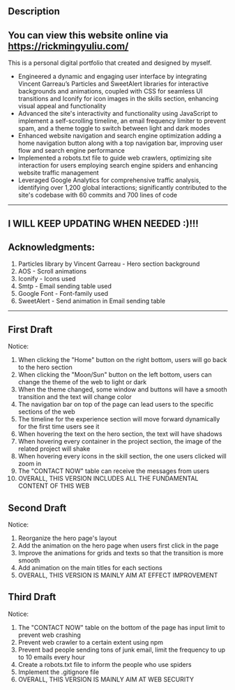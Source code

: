 Description
---------------------------------------------------------------------------------------
You can view this website online via https://rickmingyuliu.com/
---------------------------------------------------------------------------------------
This is a personal digital portfolio that created and designed by myself.

- Engineered a dynamic and engaging user interface by integrating Vincent Garreau’s Particles and SweetAlert libraries for interactive backgrounds and animations, coupled with CSS for seamless UI transitions and Iconify for icon images in the skills section, enhancing visual appeal and functionality
- Advanced the site's interactivity and functionality using JavaScript to implement a self-scrolling timeline, an email frequency limiter to prevent spam, and a theme toggle to switch between light and dark modes
- Enhanced website navigation and search engine optimization adding a home navigation button along with a top navigation bar, improving user flow and search engine performance
- Implemented a robots.txt file to guide web crawlers, optimizing site interaction for users employing search engine spiders and enhancing website traffic management
- Leveraged Google Analytics for comprehensive traffic analysis, identifying over 1,200 global interactions; significantly contributed to the site's codebase with 60 commits and 700 lines of code

---------------------------------------------------------------------------------------
I WILL KEEP UPDATING WHEN NEEDED :)!!!
---------------------------------------------------------------------------------------

Acknowledgments:
---------------------------------------------------------------------------------------
1) Particles library by Vincent Garreau - Hero section background
2) AOS - Scroll animations
3) Iconify - Icons used
4) Smtp - Email sending table used
5) Google Font - Font-family used
6) SweetAlert - Send animation in Email sending table
---------------------------------------------------------------------------------------

First Draft
---------------------------------------------------------------------------------------
Notice: 
1) When clicking the "Home" button on the right bottom, users will go back to the hero section
2) When clicking the "Moon/Sun" button on the left bottom, users can change the theme of the web to light or dark
3) When the theme changed, some window and buttons will have a smooth transition and the text will change color
4) The navigation bar on top of the page can lead users to the specific sections of the web
5) The timeline for the experience section will move forward dynamically for the first time users see it
6) When hovering the text on the hero section, the text will have shadows
7) When hovering every container in the project section, the image of the related project will shake
8) When hovering every icons in the skill section, the one users clicked will zoom in
9) The "CONTACT NOW" table can receive the messages from users
10) OVERALL, THIS VERSION INCLUDES ALL THE FUNDAMENTAL CONTENT OF THIS WEB

Second Draft
---------------------------------------------------------------------------------------
Notice: 
1) Reorganize the hero page's layout
2) Add the animation on the hero page when users first click in the page
3) Improve the animations for grids and texts so that the transition is more smooth
4) Add animation on the main titles for each sections
5) OVERALL, THIS VERSION IS MAINLY AIM AT EFFECT IMPROVEMENT

Third Draft
---------------------------------------------------------------------------------------
Notice:
1) The "CONTACT NOW" table on the bottom of the page has input limit to prevent web crashing
2) Prevent web crawler to a certain extent using npm
3) Prevent bad people sending tons of junk email, limit the frequency to up to 10 emails every hour
4) Create a robots.txt file to inform the people who use spiders
5) Implement the .gitignore file
6) OVERALL, THIS VERSION IS MAINLY AIM AT WEB SECURITY
